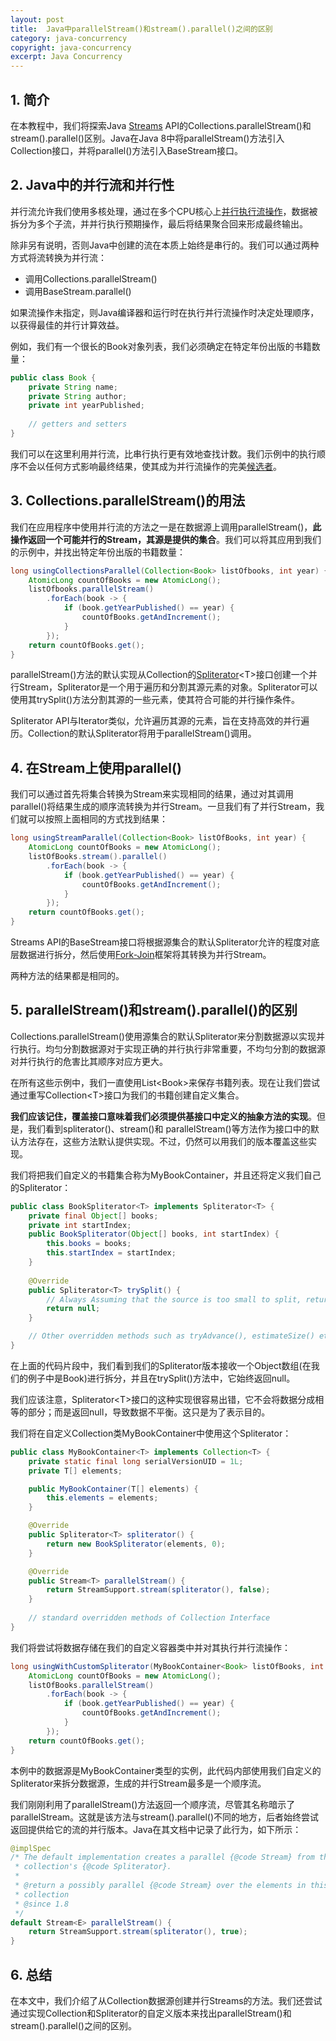```yaml
---
layout: post
title:  Java中parallelStream()和stream().parallel()之间的区别
category: java-concurrency
copyright: java-concurrency
excerpt: Java Concurrency
---
```


## 1. 简介

在本教程中，我们将探索Java [Streams](https://www.baeldung.com/java-streams) API的Collections.parallelStream()和stream().parallel()区别。Java在Java 8中将parallelStream()方法引入Collection接口，并将parallel()方法引入BaseStream接口。 

## 2. Java中的并行流和并行性

并行流允许我们使用多核处理，通过在多个CPU核心上[并行执行流操作](https://www.baeldung.com/cs/concurrency-vs-parallelism)，数据被拆分为多个子流，并并行执行预期操作，最后将结果聚合回来形成最终输出。 

除非另有说明，否则Java中创建的流在本质上始终是串行的。我们可以通过两种方式将流转换为并行流： 

- 调用Collections.parallelStream()
- 调用BaseStream.parallel()

如果流操作未指定，则Java编译器和运行时在执行并行流操作时决定处理顺序，以获得最佳的并行计算效益。

例如，我们有一个很长的Book对象列表，我们必须确定在特定年份出版的书籍数量：

```java
public class Book {
    private String name;
    private String author;
    private int yearPublished;
    
    // getters and setters
}
```

我们可以在这里利用并行流，比串行执行更有效地查找计数。我们示例中的执行顺序不会以任何方式影响最终结果，使其成为并行流操作的完美[候选者](https://www.baeldung.com/java-when-to-use-parallel-stream)。 

## 3. Collections.parallelStream()的用法

我们在应用程序中使用并行流的方法之一是在数据源上调用parallelStream()，**此操作返回一个可能并行的Stream，其源是提供的集合**。我们可以将其应用到我们的示例中，并找出特定年份出版的书籍数量：

```java
long usingCollectionsParallel(Collection<Book> listOfbooks, int year) {
    AtomicLong countOfBooks = new AtomicLong();
    listOfbooks.parallelStream()
        .forEach(book -> {
            if (book.getYearPublished() == year) {
                countOfBooks.getAndIncrement();
            }
        });
    return countOfBooks.get();
}
```

parallelStream()方法的默认实现从Collection的[Spliterator](https://www.baeldung.com/java-spliterator)<T\>接口创建一个并行Stream，Spliterator是一个用于遍历和分割其源元素的对象。Spliterator可以使用其trySplit()方法分割其源的一些元素，使其符合可能的并行操作条件。 

Spliterator API与Iterator类似，允许遍历其源的元素，旨在支持高效的并行遍历。Collection的默认Spliterator将用于parallelStream()调用。 

##  4. 在Stream上使用parallel()

我们可以通过首先将集合转换为Stream来实现相同的结果，通过对其调用parallel()将结果生成的顺序流转换为并行Stream。一旦我们有了并行Stream，我们就可以按照上面相同的方式找到结果：

```java
long usingStreamParallel(Collection<Book> listOfBooks, int year) {
    AtomicLong countOfBooks = new AtomicLong();
    listOfBooks.stream().parallel()
        .forEach(book -> {
            if (book.getYearPublished() == year) {
                countOfBooks.getAndIncrement();
            }
        });
    return countOfBooks.get();
}
```

Streams API的BaseStream接口将根据源集合的默认Spliterator允许的程度对底层数据进行拆分，然后使用[Fork-Join](https://www.baeldung.com/java-fork-join)框架将其转换为并行Stream。 

两种方法的结果都是相同的。 

## 5. parallelStream()和stream().parallel()的区别

Collections.parallelStream()使用源集合的默认Spliterator来分割数据源以实现并行执行。均匀分割数据源对于实现正确的并行执行非常重要，不均匀分割的数据源对并行执行的危害比其顺序对应方更大。

在所有这些示例中，我们一直使用List<Book\>来保存书籍列表。现在让我们尝试通过重写Collection<T\>接口为我们的书籍创建自定义集合。 

**我们应该记住，覆盖接口意味着我们必须提供基接口中定义的抽象方法的实现**。但是，我们看到spliterator()、stream()和 parallelStream()等方法作为接口中的默认方法存在，这些方法默认提供实现。不过，仍然可以用我们的版本覆盖这些实现。

我们将把我们自定义的书籍集合称为MyBookContainer，并且还将定义我们自己的Spliterator： 

```java
public class BookSpliterator<T> implements Spliterator<T> {
    private final Object[] books;
    private int startIndex;
    public BookSpliterator(Object[] books, int startIndex) {
        this.books = books;
        this.startIndex = startIndex;
    }
    
    @Override
    public Spliterator<T> trySplit() {
        // Always Assuming that the source is too small to split, returning null
        return null;
    }

    // Other overridden methods such as tryAdvance(), estimateSize() etc
}
```

在上面的代码片段中，我们看到我们的Spliterator版本接收一个Object数组(在我们的例子中是Book)进行拆分，并且在trySplit()方法中，它始终返回null。 

我们应该注意，Spliterator<T\>接口的这种实现很容易出错，它不会将数据分成相等的部分；而是返回null，导致数据不平衡。这只是为了表示目的。

我们将在自定义Collection类MyBookContainer中使用这个Spliterator： 

```java
public class MyBookContainer<T> implements Collection<T> {
    private static final long serialVersionUID = 1L;
    private T[] elements;

    public MyBookContainer(T[] elements) {
        this.elements = elements;
    }

    @Override
    public Spliterator<T> spliterator() {
        return new BookSpliterator(elements, 0);
    }

    @Override
    public Stream<T> parallelStream() {
        return StreamSupport.stream(spliterator(), false);
    }
    
    // standard overridden methods of Collection Interface
}
```

我们将尝试将数据存储在我们的自定义容器类中并对其执行并行流操作：

```java
long usingWithCustomSpliterator(MyBookContainer<Book> listOfBooks, int year) {
    AtomicLong countOfBooks = new AtomicLong();
    listOfBooks.parallelStream()
        .forEach(book -> {
            if (book.getYearPublished() == year) {
                countOfBooks.getAndIncrement();
            }
        });
    return countOfBooks.get();
}
```

本例中的数据源是MyBookContainer类型的实例，此代码内部使用我们自定义的Spliterator来拆分数据源，生成的并行Stream最多是一个顺序流。 

我们刚刚利用了parallelStream()方法返回一个顺序流，尽管其名称暗示了parallelStream。这就是该方法与stream().parallel()不同的地方，后者始终尝试返回提供给它的流的并行版本。Java在其文档中记录了此行为，如下所示：

```java
@implSpec
/* The default implementation creates a parallel {@code Stream} from the
 * collection's {@code Spliterator}.
 *
 * @return a possibly parallel {@code Stream} over the elements in this
 * collection
 * @since 1.8
 */
default Stream<E> parallelStream() {
    return StreamSupport.stream(spliterator(), true);
}
```

## 6. 总结

在本文中，我们介绍了从Collection数据源创建并行Streams的方法。我们还尝试通过实现Collection和Spliterator的自定义版本来找出parallelStream()和stream().parallel()之间的区别。